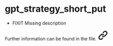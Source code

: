 # gpt_strategy_short_put
<!--- THis empty line is necessary for correct format -->
- FIXIT Missing description

Further information can be found in the file. [![alt text][1]](./project_path.md)
<!--- THis empty line is necessary for correct format -->
<!-- Link sign - Don't Found a better way :-( - You know a better method? - send me a email -->
[1]: ./img/link_symbol.svg
<!--- THis empty line is necessary for correct format -->
